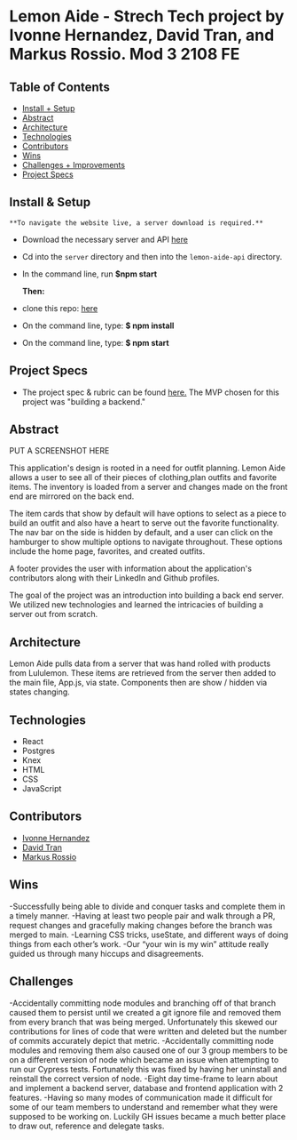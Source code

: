 # Lemon Aide - Strech Tech project by Ivonne Hernandez, David Tran, and Markus Rossio. Mod 3 2108 FE

## Table of Contents
  - [Install + Setup](#set-up)  
  - [Abstract](#abstract)
  - [Architecture](#architecture)
  - [Technologies](#technologies)
  - [Contributors](#contributors)
  - [Wins](#wins)
  - [Challenges + Improvements](#challenges-+-Improvements)
  - [Project Specs](#project-specs)

  ## Install & Setup
    **To navigate the website live, a server download is required.**
  - Download the necessary server and API [here](https://github.com/isleofyou/lemon-aide-api)
  - Cd into the `server` directory and then into the `lemon-aide-api` directory.
  - In the command line, run **$npm start**

    **Then:**
  - clone this repo: [here](https://github.com/isleofyou/lemon-aide)
   - On the command line, type: **$ npm install**
   - On the command line, type: **$ npm start**

   ## Project Specs
   - The project spec & rubric can be found [here.](https://frontend.turing.edu/projects/module-3/stretch.html) The MVP chosen for this project was "building a backend."

## Abstract

PUT A SCREENSHOT HERE

  This application's design is rooted in a need for outfit planning. Lemon Aide allows a user to see all of their pieces of clothing,plan outfits and favorite items. The inventory is loaded from a server and changes made on the front end are mirrored on the back end. 

  The item cards that show by default will have options to select as a piece to build an outfit and also have a heart to serve out the favorite functionality. The nav bar on the side is hidden by default, and a user can click on the hamburger to show multiple options to navigate throughout. These options include the home page, favorites, and created outfits. 

  A footer provides the user with information about the application's contributors along with their LinkedIn and Github profiles.

  The goal of the project was an introduction into building a back end server. We utilized new technologies and learned the intricacies of building a server out from scratch. 

## Architecture
  Lemon Aide pulls data from a server that was hand rolled with products from Lululemon. These items are retrieved from the server then added to the main file, App.js, via state. Components then are show / hidden via states changing. 

## Technologies 
  - React
  - Postgres
  - Knex
  - HTML
  - CSS
  - JavaScript

## Contributors
  - [Ivonne Hernandez](https://github.com/ivonne-hernandez)
  - [David Tran](https://github.com/isleofyou)
  - [Markus Rossio](https://github.com/Markus-Xavier)

## Wins

-Successfully being able to divide and conquer tasks and complete them in a timely manner.
-Having at least two people pair and walk through a PR, request changes and gracefully making changes before the branch was merged to main.
-Learning CSS tricks, useState, and different ways of doing things from each other’s work.
-Our “your win is my win” attitude really guided us through many hiccups and disagreements.

## Challenges

-Accidentally committing node modules and branching off of that branch caused them to persist until we created a git ignore file and removed them from every branch that was being merged. Unfortunately this skewed our contributions for lines of code that were written and deleted but the number of commits accurately depict that metric.
-Accidentally committing node modules and removing them also caused one of our 3 group members to be on a different version of node which became an issue when attempting to run our Cypress tests. Fortunately this was fixed by having her uninstall and reinstall the correct version of node.
-Eight day time-frame to learn about and implement a backend server, database and frontend application with 2 features.
-Having so many modes of communication made it difficult for some of our team members to understand and remember what they were supposed to be working on. Luckily GH issues became a much better place to draw out, reference and delegate tasks.